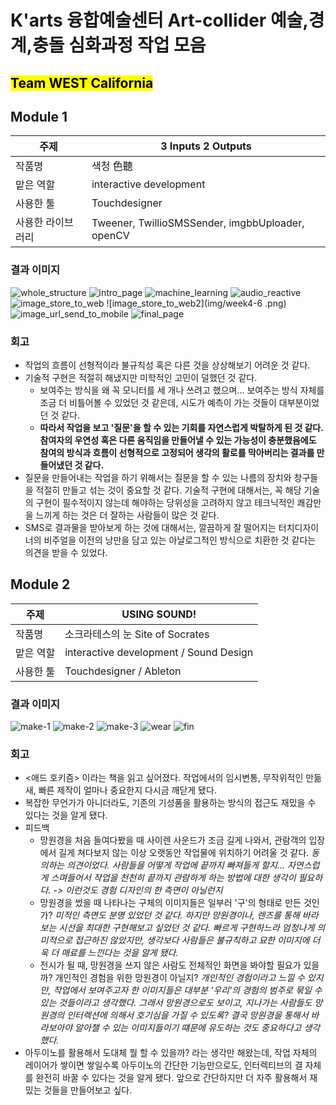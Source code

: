 # K'arts 융합예술센터 Art-collider 예술,경계,충돌 심화과정 작업 모음

## <mark>Team WEST California</mark>

## Module 1

| 주제              | 3 Inputs 2 Outputs                               |
| ----------------- | ------------------------------------------------ |
| 작품명            | 색청 色聽                                        |
| 맡은 역할         | interactive development                          |
| 사용한 툴         | Touchdesigner                                    |
| 사용한 라이브러리 | Tweener, TwillioSMSSender, imgbbUploader, openCV |

### 결과 이미지

![whole_structure](img/week4-1.png)
![intro_page](img/week4-2.png)
![machine_learning](img/week4-3.png)
![audio_reactive](img/week4-4.png)
![image_store_to_web](img/week4-5.png)
![image_store_to_web2](img/week4-6 .png)
![image_url_send_to_mobile](img/week4-7.png)
![final_page](img/week4-8.png)

### 회고

- 작업의 흐름이 선형적이라 불규칙성 혹은 다른 것을 상상해보기 어려운 것 같다.
- 기술적 구현은 적절히 해냈지만 미학적인 고민이 덜했던 것 같다.
  - 보여주는 방식을 왜 꼭 모니터를 세 개나 쓰려고 했으며... 보여주는 방식 자체를 조금 더 비틀어볼 수 있었던 것 같은데, 시도가 예측이 가는 것들이 대부분이었던 것 같다.
  - **따라서 작업을 보고 '질문'을 할 수 있는 기회를 자연스럽게 박탈하게 된 것 같다. 참여자의 우연성 혹은 다른 움직임을 만들어낼 수 있는 가능성이 충분했음에도 참여의 방식과 흐름이 선형적으로 고정되어 생각의 활로를 막아버리는 결과를 만들어냈던 것 같다.**
- 질문을 만들어내는 작업을 하기 위해서는 질문을 할 수 있는 나름의 장치와 창구들을 적절히 만들고 섞는 것이 중요할 것 같다. 기술적 구현에 대해서는, 꼭 해당 기술의 구현이 필수적이지 않는데 해야하는 당위성을 고려하지 않고 테크닉적인 쾌감만을 느끼게 하는 것은 더 잘하는 사람들이 많은 것 같다.
- SMS로 결과물을 받아보게 하는 것에 대해서는, 깔끔하게 잘 떨어지는 터치디자이너의 비주얼을 이전의 낭만을 담고 있는 아날로그적인 방식으로 치환한 것 같다는 의견을 받을 수 있었다.

## Module 2

| 주제      | USING SOUND!                           |
| --------- | -------------------------------------- |
| 작품명    | 소크라테스의 눈 Site of Socrates       |
| 맡은 역할 | interactive development / Sound Design |
| 사용한 툴 | Touchdesigner / Ableton                |

### 결과 이미지

![make-1](img/week7-1.jpeg)
![make-2](img/week7-2.jpeg)
![make-3](img/week7-4.jpeg)
![wear](img/week7-3.jpeg)
![fin](img/week7-5.jpeg)

### 회고

- <애드 호키즘> 이라는 책을 읽고 싶어졌다. 작업에서의 임시변통, 무작위적인 만듦새, 빠른 제작이 얼마나 중요한지 다시금 깨닫게 됐다.
- 복잡한 무언가가 아니더라도, 기존의 기성품을 활용하는 방식의 접근도 재밌을 수 있다는 것을 알게 됐다.
- 피드백
  - 망원경을 처음 들여다봤을 때 사이렌 사운드가 조금 길게 나와서, 관람객의 입장에서 길게 쳐다보지 않는 이상 오랫동안 작업물에 위치하기 어려울 것 같다. _동의하는 의견이었다. 사람들을 어떻게 작업에 끝까지 빠져들게 할지... 자연스럽게 스며들어서 작업을 천천히 끝까지 관람하게 하는 방법에 대한 생각이 필요하다. -> 이런것도 경험 디자인의 한 측면이 아닐런지_
  - 망원경을 썼을 때 나타나는 구체의 이미지들은 일부러 '구'의 형태로 만든 것인가? _미적인 측면도 분명 있었던 것 같다. 하지만 망원경이나, 렌즈를 통해 바라보는 시선을 최대한 구현해보고 싶었던 것 같다. 빠르게 구현하느라 엄청나게 의미적으로 접근하진 않았지만, 생각보다 사람들은 불규칙하고 묘한 이미지에 더욱 더 매료를 느낀다는 것을 알게 됐다._
  - 전시가 될 때, 망원경을 쓰지 않은 사람도 전체적인 화면을 봐야할 필요가 있을까? 개인적인 경험을 위한 망원경이 아닐지? _개인적인 경험이라고 느낄 수 있지만, 작업에서 보여주고자 한 이미지들은 대부분 '우리'의 경험의 범주로 묶일 수 있는 것들이라고 생각했다. 그래서 망원경으로도 보이고, 지나가는 사람들도 망원경의 인터렉션에 의해서 호기심을 가질 수 있도록? 결국 망원경을 통해서 바라보아야 알아챌 수 있는 이미지들이기 떄문에 유도하는 것도 중요하다고 생각했다._
- 아두이노를 활용해서 도대체 뭘 할 수 있을까? 라는 생각만 해왔는데, 작업 자체의 레이어가 쌓이면 쌓일수록 아두이노의 간단한 기능만으로도, 인터렉티브의 결 자체를 완전히 바꿀 수 있다는 것을 알게 됐다. 앞으로 간단하지만 더 자주 활용해서 재밌는 것들을 만들어보고 싶다.

